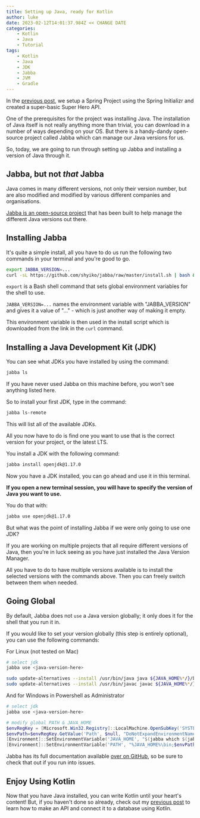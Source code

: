 ```yaml
---
title: Setting up Java, ready for Kotlin
author: luke
date: 2023-02-12T14:01:37.984Z << CHANGE DATE
categories:
    - Kotlin
    - Java
    - Tutorial
tags:
    - Kotlin
    - Java
    - JDK
    - Jabba
    - JVM
    - Gradle
---
```



In the <a href="/posts/getting-started-with-kotlin-and-spring-boot" target="_blank">previous post</a>, we setup a Spring Project using the Spring Initializr and created a super-basic Super Hero API. 

One of the prerequisites for the project was installing Java. The installation of Java itself is not really anything more than trivial, you can download in a number of ways depending on your OS. But there is a handy-dandy open-source project called Jabba which can manage our Java versions for us. 

So, today, we are going to run through setting up Jabba and installing a version of Java through it.

## Jabba, but not _that_ Jabba 

Java comes in many different versions, not only their version number, but are also modified and modified by various different companies and organisations.

<a href="https://github.com/shyiko/jabba" target="_blank">Jabba is an open-source project</a> that has been built to help manage the different Java versions out there.

## Installing Jabba

It's quite a simple install, all you have to do us run the following two commands in your terminal and you're good to go.

```bash
export JABBA_VERSION=...
curl -sL https://github.com/shyiko/jabba/raw/master/install.sh | bash && . ~/.jabba/jabba.sh
```
`export` is a Bash shell command that sets global environment variables for the shell to use.

`JABBA_VERSION=...` names the environment variable with "JABBA_VERSION" and gives it a value of "..." - which is just another way of making it empty.

This environment variable is then used in the install script which is downloaded from the link in the `curl` command.

## Installing a Java Development Kit (JDK)

You can see what JDKs you have installed by using the command:

```bash
jabba ls
```

If you have never used Jabba on this machine before, you won't see anything listed here.

So to install your first JDK, type in the command:

```bash
jabba ls-remote
```

This will list all of the available JDKs.

All you now have to do is find one you want to use that is the correct version for your project, or the latest LTS.

You install a JDK with the following command:

```bash
jabba install openjdk@1.17.0
```

Now you have a JDK installed, you can go ahead and use it in this terminal. 

**If you open a new terminal session, you will have to specify the version of Java you want to use.** 

You do that with:

```bash
jabba use openjdk@1.17.0
```

But what was the point of installing Jabba if we were only going to use one JDK?

If you are working on multiple projects that all require different versions of Java, then you're in luck seeing as you have just installed the Java Version Manager.

All you have to do to have multiple versions available is to install the selected versions with the commands above. Then you can freely switch between them when needed.

## Going Global

By default, Jabba does not `use` a Java version globally; it only does it for the shell that you run it in. 

If you would like to set your version globally (this step is entirely optional), you can use the following commands:

For Linux (not tested on Mac)

```bash
# select jdk
jabba use <java-version-here>

sudo update-alternatives --install /usr/bin/java java ${JAVA_HOME%*/}/bin/java 20000
sudo update-alternatives --install /usr/bin/javac javac ${JAVA_HOME%*/}/bin/javac 20000
```

And for Windows in Powershell as Administrator

```powershell
# select jdk
jabba use <java-version-here>

# modify global PATH & JAVA_HOME
$envRegKey = [Microsoft.Win32.Registry]::LocalMachine.OpenSubKey('SYSTEM\CurrentControlSet\Control\Session Manager\Environment', $true)
$envPath=$envRegKey.GetValue('Path', $null, "DoNotExpandEnvironmentNames").replace('%JAVA_HOME%\bin;', '')
[Environment]::SetEnvironmentVariable('JAVA_HOME', "$(jabba which $(jabba current))", 'Machine')
[Environment]::SetEnvironmentVariable('PATH', "%JAVA_HOME%\bin;$envPath", 'Machine')
```

Jabba has its full documentation available <a href="https://github.com/shyiko/jabba" target="_blank">over on GitHub</a>, so be sure to check that out if you run into issues.

## Enjoy Using Kotlin

Now that you have Java installed, you can write Kotlin until your heart's content! But, if you haven't done so already, check out my <a href="/posts/getting-started-with-kotlin-and-spring-boot" target="_blank">previous post</a> to learn how to make an API and connect it to a database using Kotlin.
